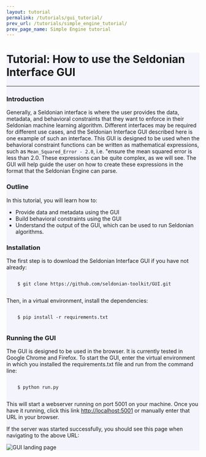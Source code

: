 ```yaml
---
layout: tutorial
permalink: /tutorials/gui_tutorial/
prev_url: /tutorials/simple_engine_tutorial/
prev_page_name: Simple Engine tutorial
---
```


<!-- Main Container -->
<div class="container p-3 my-5 border" style="background-color: #f3f4fc;">
<h1 class="mb-3">Tutorial: How to use the Seldonian Interface GUI</h1>
<hr class="my-4">
<h3>Introduction</h3>
<p>Generally, a Seldonian interface is where the user provides the data, metadata, and behavioral constraints that they want to enforce in their Seldonian machine learning algorithm. Different interfaces may be required for different use cases, and the Seldonian Interface GUI described here is one example of such an interface. This GUI is designed to be used when the behavioral constraint functions can be written as mathematical expressions, such as <code>Mean_Squared_Error - 2.0</code>, i.e. "ensure the mean squared error is less than 2.0. These expressions can be quite complex, as we will see. The GUI will help guide the user on how to create these expressions in the format that the Seldonian Engine can parse. </p>

<h3>Outline</h3>
<p>In this tutorial, you will learn how to:</p>
<ul>
    <li>Provide data and metadata using the GUI </li>
    <li>Build behavioral constraints using the GUI </li>
    <li>Understand the output of the GUI, which can be used to run Seldonian algorithms. </li>
</ul>
<h3
> Installation </h3>
<p> 
    The first step is to download the Seldonian Interface GUI if you have not already:
</p>
<p>
    <code>
    $ git clone https://github.com/seldonian-toolkit/GUI.git
    </code>
</p>
<p>
    Then, in a virtual environment, install the dependencies:
</p>
<p>
    <code>
    $ pip install -r requirements.txt
    </code>
</p> 
<h3> Running the GUI </h3>
<p>
    The GUI is designed to be used in the browser. It is currently tested in Google Chrome and Firefox. To start the GUI, enter the virtual environment in which you installed the requirements.txt file and run from the command line:
</p>
<p>
    <code>
    $ python run.py
    </code>
</p>
<p>This will start a webserver running on port 5001 on your machine. Once you have it running, click this link <a href="http://localhost:5001">http://localhost:5001</a> or manually enter that URL in your browser.</p>

<p>If the server was started successfully, you should see this page when navigating to the above URL:</p>
<img src="static/GUI_landing.png" class="img-fluid mx-auto d-block rounded shadow p-3 mb-5 bg-white" alt="GUI landing page"> 
</div>